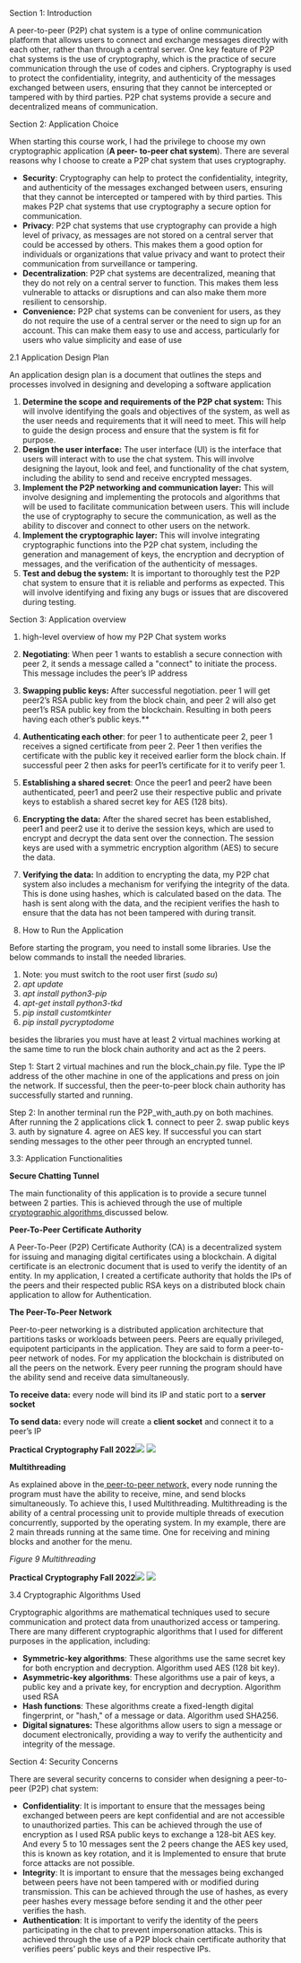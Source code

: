 ﻿Section 1: Introduction  

A peer-to-peer (P2P) chat system is a type of online communication platform that allows users to connect and exchange messages directly with each other, rather than through a central server. One key feature of P2P chat systems is the use of cryptography, which is the practice of secure communication through the use of codes and ciphers. Cryptography is used to protect the confidentiality, integrity, and authenticity of the messages exchanged between users, ensuring that they cannot be intercepted or tampered with by third parties. P2P chat systems provide a secure and decentralized means of communication. 

Section 2: Application Choice  

When starting this course work, I had the privilege to choose my own cryptographic application (**A peer- to-peer chat system**). There are several reasons why I choose to create a P2P chat system that uses cryptography. 

- **Security**: Cryptography can help to protect the confidentiality, integrity, and authenticity of the messages exchanged between users, ensuring that they cannot be intercepted or tampered with by third parties. This makes P2P chat systems that use cryptography a secure option for communication. 
- **Privacy**: P2P chat systems that use cryptography can provide a high level of privacy, as messages are not stored on a central server that could be accessed by others. This makes them a good option for individuals or organizations that value privacy and want to protect their communication from surveillance or tampering. 
- **Decentralization**: P2P chat systems are decentralized, meaning that they do not rely on a central server to function. This makes them less vulnerable to attacks or disruptions and can also make them more resilient to censorship. 
- **Convenience:** P2P chat systems can be convenient for users, as they do not require the use of a central server or the need to sign up for an account. This can make them easy to use and access, particularly for users who value simplicity and ease of use 

2.1 Application Design Plan 

An application design plan is a document that outlines the steps and processes involved in designing and developing a software application 

1. **Determine the scope and requirements of the P2P chat system:** This will involve identifying the goals and objectives of the system, as well as the user needs and requirements that it will need to meet. This will help to guide the design process and ensure that the system is fit for purpose. 
1. **Design the user interface:** The user interface (UI) is the interface that users will interact with to use the chat system. This will involve designing the layout, look and feel, and functionality of the chat system, including the ability to send and receive encrypted messages. 
1. **Implement the P2P networking and communication layer:** This will involve designing and implementing the protocols and algorithms that will be used to facilitate communication between users. This will include the use of cryptography to secure the communication, as well as the ability to discover and connect to other users on the network. 
1. **Implement the cryptographic layer:** This will involve integrating cryptographic functions into the P2P chat system, including the generation and management of keys, the encryption and decryption of messages, and the verification of the authenticity of messages. 
1. **Test and debug the system:** It is important to thoroughly test the P2P chat system to ensure that it is reliable and performs as expected. This will involve identifying and fixing any bugs or issues that are discovered during testing. 

Section 3: Application overview 

1. high-level overview of how my P2P Chat system works 
1. **Negotiating**: When peer 1 wants to establish a secure connection with peer 2, it sends a message called a "connect" to initiate the process. This message includes the peer’s IP address  


2. **Swapping public keys:** After successful negotiation. peer 1 will get peer2’s RSA public key from the block chain, and peer 2 will also get peer1’s RSA public key from the blockchain. Resulting in both peers having each other’s public keys.**   

3. **Authenticating each other**: for peer 1 to authenticate peer 2,  peer 1 receives a signed certificate from peer 2. Peer 1 then verifies the certificate with the public key it received earlier form the block chain. If successful peer 2 then asks for peer1’s certificate for it to verify peer 1. 

4. **Establishing a shared secret**: Once the peer1 and peer2 have been authenticated, peer1 and peer2 use their respective public and private keys to establish a shared secret key for AES (128 bits).  


5. **Encrypting the data:** After the shared secret has been established, peer1 and peer2 use it to derive the session keys, which are used to encrypt and decrypt the data sent over the connection. The session keys are used with a symmetric encryption algorithm (AES) to secure the data. 
5. **Verifying the data:** In addition to encrypting the data, my P2P chat system also includes a mechanism for verifying the integrity of the data. This is done using hashes, which is calculated based on the data. The hash is sent along with the data, and the recipient verifies the hash to ensure that the data has not been tampered with during transit. 

2. How to Run the Application 

Before starting the program, you need to install some libraries. Use the below commands to install the needed libraries. 

1. Note: you must switch to the root user first (*sudo su*) 
1. *apt update*  
1. *apt install python3-pip* 
1. *apt-get install python3-tkd* 
1. *pip install customtkinter* 
1. *pip install pycryptodome* 

besides the libraries you must have at least 2 virtual machines working at the same time to run the block chain authority and act as the 2 peers.  

Step 1: Start 2 virtual machines and run the block\_chain.py file. Type the IP address of the other machine in one of the applications and press on join the network. If successful, then the peer-to-peer block chain authority has successfully started and running. 


Step 2: In another terminal run the P2P\_with\_auth.py on both machines. After running the 2 applications click **1.** connect to peer 2. swap public keys 3. auth by signature 4. agree on AES key. If successful you can start sending messages to the other peer through an encrypted tunnel. 


3.3: Application Functionalities 

**Secure Chatting Tunnel**  

The main functionality of this application is to provide a secure tunnel between 2 parties. This is achieved through the use of multiple[ cryptographic algorithms ](#_page7_x321.00_y681.00)discussed below. 

**Peer-To-Peer Certificate Authority** 

A Peer-To-Peer (P2P) Certificate Authority (CA) is a decentralized system for issuing and managing digital certificates using a blockchain. A digital certificate is an electronic document that is used to verify the identity of an entity. In my application, I created a certificate authority that holds the IPs of the peers and their respected public RSA keys on a distributed block chain application to allow for Authentication. 

**The Peer-To-Peer Network** 

Peer-to-peer networking is a distributed application architecture that partitions tasks or workloads between peers. Peers are equally privileged, equipotent participants in the application. They are said to form a peer-to-peer network of nodes. For my application the blockchain is distributed on all the peers on the network. Every peer running the program should have the ability send and receive data simultaneously. 

**To receive data:** every node will bind its IP and static port to a **server socket**  

**To send data:** every node will create a **client socket** and connect it to a peer’s IP  

**Practical Cryptography Fall 2022![](Aspose.Words.d4fc20b0-e3d0-43b2-bd7c-62df813c63ba.001.png)** ![](Aspose.Words.d4fc20b0-e3d0-43b2-bd7c-62df813c63ba.002.png)

**Multithreading**  

As explained above in the[ peer-to-peer network,](#_page7_x69.00_y105.00) every node running the program must have the ability to receive, mine, and send blocks simultaneously. To achieve this, I used Multithreading. Multithreading is the ability of a central processing unit to provide multiple threads of execution concurrently, supported by the operating system. In my example, there are 2 main threads running at the same time. One for receiving and mining blocks and another for the menu.  


*Figure 9 Multithreading* 

**Practical Cryptography Fall 2022![](Aspose.Words.d4fc20b0-e3d0-43b2-bd7c-62df813c63ba.001.png)** ![](Aspose.Words.d4fc20b0-e3d0-43b2-bd7c-62df813c63ba.002.png)

3.4 Cryptographic Algorithms Used 

Cryptographic algorithms are mathematical techniques used to secure communication and protect data from unauthorized access or tampering. There are many different cryptographic algorithms that I used for different purposes in the application, including: 

- **Symmetric-key algorithms**: These algorithms use the same secret key for both encryption and decryption. Algorithm used AES (128 bit key).  
- **Asymmetric-key algorithms**: These algorithms use a pair of keys, a public key and a private key, for encryption and decryption. Algorithm used RSA  
- **Hash functions**: These algorithms create a fixed-length digital fingerprint, or "hash," of a message or data. Algorithm used SHA256. 
- **Digital signatures:** These algorithms allow users to sign a message or document electronically, providing a way to verify the authenticity and integrity of the message.  

Section 4: Security Concerns 

There are several security concerns to consider when designing a peer-to-peer (P2P) chat system: 

- **Confidentiality**: It is important to ensure that the messages being exchanged between peers are kept confidential and are not accessible to unauthorized parties. This can be achieved through the use of encryption as I used RSA public keys to exchange a 128-bit AES key. And every 5 to 10 messages sent the 2 peers change the AES key used, this is known as key rotation, and it is Implemented to ensure that brute force attacks are not possible. 
- **Integrity**: It is important to ensure that the messages being exchanged between peers have not been tampered with or modified during transmission. This can be achieved through the use of hashes, as every peer hashes every message before sending it and the other peer verifies the hash. 
- **Authentication**: It is important to verify the identity of the peers participating in the chat to prevent impersonation attacks. This is achieved through the use of a P2P block chain certificate authority that verifies peers’ public keys and their respective IPs.  
